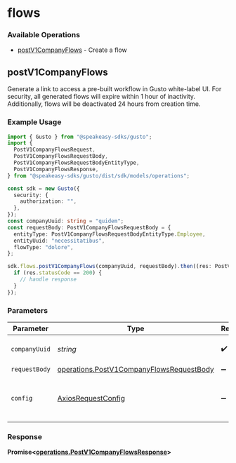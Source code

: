 # flows

### Available Operations

* [postV1CompanyFlows](#postv1companyflows) - Create a flow

## postV1CompanyFlows

Generate a link to access a pre-built workflow in Gusto white-label UI. For security, all generated flows will expire within 1 hour of inactivity. Additionally, flows will be deactivated 24 hours from creation time. 

### Example Usage

```typescript
import { Gusto } from "@speakeasy-sdks/gusto";
import {
  PostV1CompanyFlowsRequest,
  PostV1CompanyFlowsRequestBody,
  PostV1CompanyFlowsRequestBodyEntityType,
  PostV1CompanyFlowsResponse,
} from "@speakeasy-sdks/gusto/dist/sdk/models/operations";

const sdk = new Gusto({
  security: {
    authorization: "",
  },
});
const companyUuid: string = "quidem";
const requestBody: PostV1CompanyFlowsRequestBody = {
  entityType: PostV1CompanyFlowsRequestBodyEntityType.Employee,
  entityUuid: "necessitatibus",
  flowType: "dolore",
};

sdk.flows.postV1CompanyFlows(companyUuid, requestBody).then((res: PostV1CompanyFlowsResponse) => {
  if (res.statusCode == 200) {
    // handle response
  }
});
```

### Parameters

| Parameter                                                                                            | Type                                                                                                 | Required                                                                                             | Description                                                                                          |
| ---------------------------------------------------------------------------------------------------- | ---------------------------------------------------------------------------------------------------- | ---------------------------------------------------------------------------------------------------- | ---------------------------------------------------------------------------------------------------- |
| `companyUuid`                                                                                        | *string*                                                                                             | :heavy_check_mark:                                                                                   | The UUID of the company                                                                              |
| `requestBody`                                                                                        | [operations.PostV1CompanyFlowsRequestBody](../../models/operations/postv1companyflowsrequestbody.md) | :heavy_minus_sign:                                                                                   | N/A                                                                                                  |
| `config`                                                                                             | [AxiosRequestConfig](https://axios-http.com/docs/req_config)                                         | :heavy_minus_sign:                                                                                   | Available config options for making requests.                                                        |


### Response

**Promise<[operations.PostV1CompanyFlowsResponse](../../models/operations/postv1companyflowsresponse.md)>**

